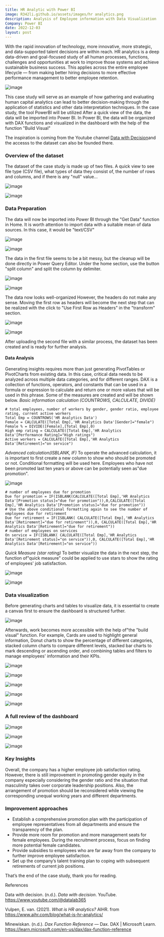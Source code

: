 ```yaml
---
title: HR Analytic with Power BI
image: R342li.github.io/assets/images/hr analytics.png
description: Analysis of Employee information with Data Visualization
Company: Power BI
date: 2022-12-03
layout: post
---
```



With the rapid innovation of technology, more innovative, more strategic, and data-supported talent decisions are within reach. HR analytics is a deep data-driven and goal-focused study of all human processes, functions, challenges and opportunities at work to improve those systems and achieve sustainable business success. This applies across the entire employee lifecycle — from making better hiring decisions to more effective performance management to better employee retention.

![image](https://user-images.githubusercontent.com/120835197/210654381-c4b20d32-f2d4-4db5-b932-811a428b8e05.png)

This case study will serve as an example of how gathering and evaluating human capital analytics can lead to better decision-making through the application of statistics and other data interpretation techniques. In the case study, the tool PowerBI will be utilized After a quick view of the data, the data will be imported into Power BI. In Power BI, the data will be organized with DAX functions and visualized in the dashboard with the help of the function "Build Visual"

The inspiration is coming from the Youtube channel [Data with Decision](https://www.youtube.com/@datalab365)and the accesss to the dataset can also be founded there.

### Overview of the dataset
The dataset of the case study is made up of two files. A quick view to see file type (CSV file), what types of data they consist of, the number of rows and columns, and if there is any "null" value...

![image](https://user-images.githubusercontent.com/120835197/210654913-6635c6b0-891d-41cf-8aac-ab9c5450cb35.png "HR Analytics data")

![image](https://user-images.githubusercontent.com/120835197/210654988-15e052ad-9be5-46ce-ad1c-24439243389d.png "Employee data")

### Data Preparation
The data will now be imported into Power BI through the "Get Data" function in Home. It is worth attention to import data with a suitable mean of data sources. In this case, it would be "text/CSV"

![image](https://user-images.githubusercontent.com/120835197/210655349-97f553f6-753d-4fc1-949c-0926fe6f54c8.png "Get data")

![image](https://user-images.githubusercontent.com/120835197/210655420-7ed20349-bd08-4844-8ce8-2019b45563d3.png "View after importing")

The data in the first file seems to be a bit messy, but the cleanup will be done directly in Power Query Editor. Under the home section, use the button "split column" and split the column by delimiter.

![image](https://user-images.githubusercontent.com/120835197/210655527-4aead6e7-1189-473f-9201-abb757cf4a47.png "Split the column by delimiter")

![image](https://user-images.githubusercontent.com/120835197/210655588-c62d6be0-adb0-4278-a32b-eb484673cb51.png "The view after splitting the column")

The data now looks well-organized However, the headers do not make any sense. Moving the first row as headers will become the next step that can be realized with the click to "Use First Row as Headers" in the "transform" section.

![image](https://user-images.githubusercontent.com/120835197/210655650-ed84b4eb-c289-4e09-9de8-f82ea52ba742.png "Use First Row as Headers")

![image](https://user-images.githubusercontent.com/120835197/210655747-d139611a-3075-41f6-9d13-981880c00065.png "Data is now organized for analyzing")

After uploading the second file with a similar process, the dataset has been created and is ready for further analysis.

#### Data Analysis
Generating insights requires more than just generating PivotTables or PivotCharts from existing data. In this case, critical data needs to be analyzed across multiple data categories, and for different ranges. DAX is a collection of functions, operators, and constants that can be used in a formula or expression to calculate and return one or more values that will be used in this phrase. Some of the measures are created and will be shown below.
_Basic information calculation (COUNTROWS, CALCULATE, DIVIDE)_
```
# total employees, number of workers by gender, gender ratio, employee rating, current active workers 
Total Emp = COUNTROWS('HR Analytics Data')
Female = CALCULATE([Total Emp],'HR Analytics Data'[Gender]="female")
Female % = DIVIDE([Female],[Total Emp],0)
High emp rating = CALCULATE([Total Emp],'HR Analytics Data'[Performance Rating]="High ratings")
Active workers = CALCULATE([Total Emp],'HR Analytics Data'[Retirement]="on service")
```
_Advanced calculation(ISBLANK, IF)_
To operate the advanced calculation, it is important to first create a new column to show who should be promoted or not. Conditional formatting will be used here. Employees who have not been promoted last ten years or above can be potentially seen as"due promotion".

![image](https://user-images.githubusercontent.com/120835197/210656008-8bfb5616-7d31-44de-a518-b13841b9e947.png "Add conditional column")

```
# number of employees due for promotion
Due for promotion = IF(ISBLANK(CALCULATE([Total Emp],'HR Analytics Data'[Promotion status]="due for promotion")),0,CALCULATE([Total Emp],'HR Analytics Data'[Promotion status]="due for promotion"))
# Use the above conditional formatting again to see the number of employees due for retirement 
Due for retirement = IF(ISBLANK( CALCULATE([Total Emp],'HR Analytics Data'[Retirement]="due for retirement")),0, CALCULATE([Total Emp],'HR Analytics Data'[Retirement]="due for retirement"))
# number of employees on services
On service = IF(ISBLANK( CALCULATE([Total Emp],'HR Analytics Data'[Retirement status]="on service")),0, CALCULATE([Total Emp],'HR Analytics Data'[Retirement]="on service"))
```
_Quick Measure (star rating)_
To better visualize the data in the next step, the function of"quick measure" could be applied to use stars to show the rating of employees' job satisfaction.

![image](https://user-images.githubusercontent.com/120835197/210656134-0e54a6e9-153a-41c5-b440-723732c04148.png "Quick method: Star rating")

![image](https://user-images.githubusercontent.com/120835197/210656174-af315a9f-f7f2-44af-aae8-eac87cb391ae.png "Effects after use")

### Data visualization
Before generating charts and tables to visualize data, it is essential to create a canvas first to ensure the dashboard is structured further.

![image](https://user-images.githubusercontent.com/120835197/210656280-83990628-01db-412f-aa5d-e0ac0b415ced.png "Create a canvas as the dashboard background£")

Afterwards, work becomes more accessible with the help of"the "build visual" function. For example, Cards are used to highlight general information, Donut charts to show the percentage of different categories, stacked column charts to compare different levels, stacked bar charts to mark descending or ascending order, and combining tables and filters to manage employees' information and their KPIs.

![image](https://user-images.githubusercontent.com/120835197/210656350-6cc72415-3a6f-4160-9928-09768324e874.png "Card used to highlight general information")

![image](https://user-images.githubusercontent.com/120835197/210656397-5409c0b8-7d6e-4867-9b10-bf251f6d0950.png "Donout charts to show the percentage of different categories")

![image](https://user-images.githubusercontent.com/120835197/210656446-c7299a84-d0d9-4740-adc6-b39a38af5dbe.png "Stacked column chart to compare different levels")

![image](https://user-images.githubusercontent.com/120835197/210656602-c4a26c61-f0b3-4d99-a241-36cbafa8b6f5.png "Stacked bar chart to mark descending or ascending order")

![image](https://user-images.githubusercontent.com/120835197/210656701-1f5ffae1-9c9e-4428-bdd6-363977251922.png "Tables and filters to manage employees' information and their KPIs")

### A full review of the dashboard
![image](https://user-images.githubusercontent.com/120835197/210656854-67496198-eff9-48e6-8e4e-7eae78b2126a.png "Overview")

![image](https://user-images.githubusercontent.com/120835197/210656928-2cf1ef3a-7fa9-44c2-9aa9-052d3951f745.png "Database")

![image](https://user-images.githubusercontent.com/120835197/210656968-aca9cd3d-ae34-4043-8add-edd4288378b1.png "Detail")

### Key Insights
Overall, the company has a higher employee job satisfaction rating. However, there is still improvement in promoting gender equity in the company especially considering the gender ratio and the situation that masculinity takes over corporate leadership positions. Also, the arrangement of promotion should be reconsidered while viewing the corresponding unequal working years and different departments.

### Improvement approaches
- Establish a comprehensive promotion plan with the participation of employee representatives from all departments and ensure the transparency of the plan.
- Provide more room for promotion and more management seats for female employees. During the recruitment process, focus on finding more potential female candidates.
- Provide subsidies to employees who are far away from the company to further improve employee satisfaction.
- Set up the company’s talent training plan to coping with subsequent retirements of current job positions.

That’s the end of the case study, thank you for reading.

References

Data with decision. (n.d.). _Data with decision_. YouTube. https://www.youtube.com/@datalab365

Vulpen, E. van. (2021). _What is HR analytics?_ AIHR. from https://www.aihr.com/blog/what-is-hr-analytics/

Minewiskan. (n.d.). _Dax Function Reference_ — Dax. DAX | Microsoft Learn. https://learn.microsoft.com/en-us/dax/dax-function-reference














